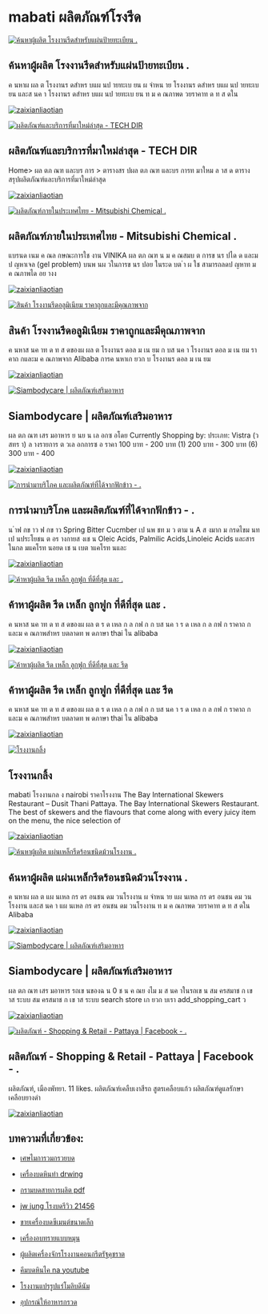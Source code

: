 # mabati ผลิตภัณฑ์โรงรีด
<a href="https://mnn.zoosnet.net/LR/Chatpre.aspx?id=MNN94995150&p=https://topgrinding.com/" target="_blank">![ค้นหาผู้ผลิต โรงงานรีดสำหรับแผ่นป้ายทะเบียน .](https://github.com/technlg/images/blob/main/22.jpg)</a>
## ค้นหาผู้ผลิต โรงงานรีดสำหรับแผ่นป้ายทะเบียน .
ค นหาผ ผล ต โรงงานร ดสำหร บแผ นป ายทะเบ ยน ผ จำหน าย โรงงานร ดสำหร บแผ นป ายทะเบ ยน และส นค า โรงงานร ดสำหร บแผ นป ายทะเบ ยน ท ม ค ณภาพด วยราคาท ด ท ส ดใน 
<a href="https://mnn.zoosnet.net/LR/Chatpre.aspx?id=MNN94995150&p=https://topgrinding.com/" target="_blank"><img src="https://github.com/technlg/images/raw/main/chat11.jpg" alt="zaixianliaotian"/></a><a href="//whatsapp.shibangsoft.com/WhatsApp.php" ><img src="https://github.com/technlg/images/raw/main/chat11.png" alt=""></a>
<a href="https://mnn.zoosnet.net/LR/Chatpre.aspx?id=MNN94995150&p=https://topgrinding.com/" target="_blank">![ผลิตภัณฑ์และบริการที่มาใหม่ล่าสุด - TECH DIR](https://github.com/technlg/images/blob/main/35.jpg)</a>
## ผลิตภัณฑ์และบริการที่มาใหม่ล่าสุด - TECH DIR
Home> ผล ตภ ณฑ และบร การ > ตารางสร ปผล ตภ ณฑ และบร การท มาใหม ล าส ด ตารางสรุปผลิตภัณฑ์และบริการที่มาใหม่ล่าสุด
<a href="https://mnn.zoosnet.net/LR/Chatpre.aspx?id=MNN94995150&p=https://topgrinding.com/" target="_blank"><img src="https://github.com/technlg/images/raw/main/chat11.jpg" alt="zaixianliaotian"/></a><a href="//whatsapp.shibangsoft.com/WhatsApp.php" ><img src="https://github.com/technlg/images/raw/main/chat11.png" alt=""></a>
<a href="https://mnn.zoosnet.net/LR/Chatpre.aspx?id=MNN94995150&p=https://topgrinding.com/" target="_blank">![ผลิตภัณฑ์ภายในประเทศไทย - Mitsubishi Chemical .](https://github.com/technlg/images/blob/main/25.jpg)</a>
## ผลิตภัณฑ์ภายในประเทศไทย - Mitsubishi Chemical .
แบรนด เนม ค ณล กษณะการใช งาน VINIKA ผล ตภ ณฑ น ม ค ณสมบ ต การข นร ปได ด และม ป ญหาเจล (gel problem) บนพ นผ วในการข นร ปอย ในระด บต ำ ผ ใช สามารถลดป ญหาท ม ค ณภาพได อย างง 
<a href="https://mnn.zoosnet.net/LR/Chatpre.aspx?id=MNN94995150&p=https://topgrinding.com/" target="_blank"><img src="https://github.com/technlg/images/raw/main/chat11.jpg" alt="zaixianliaotian"/></a><a href="//whatsapp.shibangsoft.com/WhatsApp.php" ><img src="https://github.com/technlg/images/raw/main/chat11.png" alt=""></a>
<a href="https://mnn.zoosnet.net/LR/Chatpre.aspx?id=MNN94995150&p=https://topgrinding.com/" target="_blank">![สินค้า โรงงานรีดอลูมิเนียม ราคาถูกและมีคุณภาพจาก ](https://github.com/technlg/images/blob/main/33.jpg)</a>
## สินค้า โรงงานรีดอลูมิเนียม ราคาถูกและมีคุณภาพจาก 
ค นหาส นค าท ด ท ส ดของผ ผล ต โรงงานร ดอล ม เน ยม ก บส นค า โรงงานร ดอล ม เน ยม ราคาถ กและม ค ณภาพจาก Alibaba การค นหาเก ยวก บ โรงงานร ดอล ม เน ยม
<a href="https://mnn.zoosnet.net/LR/Chatpre.aspx?id=MNN94995150&p=https://topgrinding.com/" target="_blank"><img src="https://github.com/technlg/images/raw/main/chat11.jpg" alt="zaixianliaotian"/></a><a href="//whatsapp.shibangsoft.com/WhatsApp.php" ><img src="https://github.com/technlg/images/raw/main/chat11.png" alt=""></a>
<a href="https://mnn.zoosnet.net/LR/Chatpre.aspx?id=MNN94995150&p=https://topgrinding.com/" target="_blank">![Siambodycare | ผลิตภัณฑ์เสริมอาหาร](https://github.com/technlg/images/blob/main/44.jpg)</a>
## Siambodycare | ผลิตภัณฑ์เสริมอาหาร
ผล ตภ ณฑ เสร มอาหาร ย นย น เล อกซ อโดย Currently Shopping by: ประเภท: Vistra (ว สทร า) ล างรายการ ต วเล อกการซ อ ราคา 100 บาท - 200 บาท (1) 200 บาท - 300 บาท (6) 300 บาท - 400 
<a href="https://mnn.zoosnet.net/LR/Chatpre.aspx?id=MNN94995150&p=https://topgrinding.com/" target="_blank"><img src="https://github.com/technlg/images/raw/main/chat11.jpg" alt="zaixianliaotian"/></a><a href="//whatsapp.shibangsoft.com/WhatsApp.php" ><img src="https://github.com/technlg/images/raw/main/chat11.png" alt=""></a>
<a href="https://mnn.zoosnet.net/LR/Chatpre.aspx?id=MNN94995150&p=https://topgrinding.com/" target="_blank">![การนำมาบริโภค และผลิตภัณฑ์ที่ได้จากฟักข้าว - .](https://github.com/technlg/images/blob/main/6.jpg)</a>
## การนำมาบริโภค และผลิตภัณฑ์ที่ได้จากฟักข้าว - .
น ำฟ กข าว ฟ กข าว Spring Bitter Cucmber เป นพ ชท ม ว ตาม น A ส งมาก ม กรดไขม นท เป นประโยชน ต อร างกายส งเช น Oleic Acids, Palmilic Acids,Linoleic Acids และสารในกล มแคโรท นอยด เช น เบต าแคโรท นและ 
<a href="https://mnn.zoosnet.net/LR/Chatpre.aspx?id=MNN94995150&p=https://topgrinding.com/" target="_blank"><img src="https://github.com/technlg/images/raw/main/chat11.jpg" alt="zaixianliaotian"/></a><a href="//whatsapp.shibangsoft.com/WhatsApp.php" ><img src="https://github.com/technlg/images/raw/main/chat11.png" alt=""></a>
<a href="https://mnn.zoosnet.net/LR/Chatpre.aspx?id=MNN94995150&p=https://topgrinding.com/" target="_blank">![ค้าหาผู้ผลิต รีด เหล็ก ลูกฟูก ที่ดีที่สุด และ .](https://github.com/technlg/images/blob/main/31.jpg)</a>
## ค้าหาผู้ผลิต รีด เหล็ก ลูกฟูก ที่ดีที่สุด และ .
ค นหาส นค าท ด ท ส ดของผ ผล ต ร ด เหล ก ล กฟ ก ก บส นค า ร ด เหล ก ล กฟ ก ราคาถ กและม ค ณภาพสำหร บตลาดท พ ดภาษา thai ใน alibaba 
<a href="https://mnn.zoosnet.net/LR/Chatpre.aspx?id=MNN94995150&p=https://topgrinding.com/" target="_blank"><img src="https://github.com/technlg/images/raw/main/chat11.jpg" alt="zaixianliaotian"/></a><a href="//whatsapp.shibangsoft.com/WhatsApp.php" ><img src="https://github.com/technlg/images/raw/main/chat11.png" alt=""></a>
<a href="https://mnn.zoosnet.net/LR/Chatpre.aspx?id=MNN94995150&p=https://topgrinding.com/" target="_blank">![ค้าหาผู้ผลิต รีด เหล็ก ลูกฟูก ที่ดีที่สุด และ รีด ](https://github.com/technlg/images/blob/main/2.jpg)</a>
## ค้าหาผู้ผลิต รีด เหล็ก ลูกฟูก ที่ดีที่สุด และ รีด 
ค นหาส นค าท ด ท ส ดของผ ผล ต ร ด เหล ก ล กฟ ก ก บส นค า ร ด เหล ก ล กฟ ก ราคาถ กและม ค ณภาพสำหร บตลาดท พ ดภาษา thai ใน alibaba
<a href="https://mnn.zoosnet.net/LR/Chatpre.aspx?id=MNN94995150&p=https://topgrinding.com/" target="_blank"><img src="https://github.com/technlg/images/raw/main/chat11.jpg" alt="zaixianliaotian"/></a><a href="//whatsapp.shibangsoft.com/WhatsApp.php" ><img src="https://github.com/technlg/images/raw/main/chat11.png" alt=""></a>
<a href="https://mnn.zoosnet.net/LR/Chatpre.aspx?id=MNN94995150&p=https://topgrinding.com/" target="_blank">![โรงงานกลิ้ง](https://github.com/technlg/images/blob/main/34.jpg)</a>
## โรงงานกลิ้ง
mabati โรงงานกล ง nairobi ราคาโรงงาน The Bay International Skewers Restaurant – Dusit Thani Pattaya. The Bay International Skewers Restaurant. The best of skewers and the flavours that come along with every juicy item on the menu, the nice selection of 
<a href="https://mnn.zoosnet.net/LR/Chatpre.aspx?id=MNN94995150&p=https://topgrinding.com/" target="_blank"><img src="https://github.com/technlg/images/raw/main/chat11.jpg" alt="zaixianliaotian"/></a><a href="//whatsapp.shibangsoft.com/WhatsApp.php" ><img src="https://github.com/technlg/images/raw/main/chat11.png" alt=""></a>
<a href="https://mnn.zoosnet.net/LR/Chatpre.aspx?id=MNN94995150&p=https://topgrinding.com/" target="_blank">![ค้นหาผู้ผลิต แผ่นเหล็กรีดร้อนชนิดม้วนโรงงาน .](https://github.com/technlg/images/blob/main/13.jpg)</a>
## ค้นหาผู้ผลิต แผ่นเหล็กรีดร้อนชนิดม้วนโรงงาน .
ค นหาผ ผล ต แผ นเหล กร ดร อนชน ดม วนโรงงาน ผ จำหน าย แผ นเหล กร ดร อนชน ดม วนโรงงาน และส นค า แผ นเหล กร ดร อนชน ดม วนโรงงาน ท ม ค ณภาพด วยราคาท ด ท ส ดใน Alibaba 
<a href="https://mnn.zoosnet.net/LR/Chatpre.aspx?id=MNN94995150&p=https://topgrinding.com/" target="_blank"><img src="https://github.com/technlg/images/raw/main/chat11.jpg" alt="zaixianliaotian"/></a><a href="//whatsapp.shibangsoft.com/WhatsApp.php" ><img src="https://github.com/technlg/images/raw/main/chat11.png" alt=""></a>
<a href="https://mnn.zoosnet.net/LR/Chatpre.aspx?id=MNN94995150&p=https://topgrinding.com/" target="_blank">![Siambodycare | ผลิตภัณฑ์เสริมอาหาร](https://github.com/technlg/images/blob/main/29.jpg)</a>
## Siambodycare | ผลิตภัณฑ์เสริมอาหาร
ผล ตภ ณฑ เสร มอาหาร รถเข นของฉ น 0 ช น ค ณย งไม ม ส นค าในรถเข น สม ครสมาช ก เข าส ระบบ สม ครสมาช ก เข าส ระบบ search store เก ยวก บเรา add_shopping_cart ว 
<a href="https://mnn.zoosnet.net/LR/Chatpre.aspx?id=MNN94995150&p=https://topgrinding.com/" target="_blank"><img src="https://github.com/technlg/images/raw/main/chat11.jpg" alt="zaixianliaotian"/></a><a href="//whatsapp.shibangsoft.com/WhatsApp.php" ><img src="https://github.com/technlg/images/raw/main/chat11.png" alt=""></a>
<a href="https://mnn.zoosnet.net/LR/Chatpre.aspx?id=MNN94995150&p=https://topgrinding.com/" target="_blank">![ผลิตภัณฑ์ - Shopping & Retail - Pattaya | Facebook - .](https://github.com/technlg/images/blob/main/5.jpg)</a>
## ผลิตภัณฑ์ - Shopping & Retail - Pattaya | Facebook - .
ผลิตภัณฑ์, เมืองพัทยา. 11 likes. ผลิตภัณฑ์เคลืบเงาสีรถ สูตรเคลือบแก้ว ผลิตภัณฑ์ดูแลรักษา เคลือบยางดำ
<a href="https://mnn.zoosnet.net/LR/Chatpre.aspx?id=MNN94995150&p=https://topgrinding.com/" target="_blank"><img src="https://github.com/technlg/images/raw/main/chat11.jpg" alt="zaixianliaotian"/></a><a href="//whatsapp.shibangsoft.com/WhatsApp.php" ><img src="https://github.com/technlg/images/raw/main/chat11.png" alt=""></a>
## บทความที่เกี่ยวข้อง:
* [เศษไมการวมกรวยบด](%E0%B9%80%E0%B8%A8%E0%B8%A9%E0%B9%84%E0%B8%A1%E0%B8%81%E0%B8%B2%E0%B8%A3%E0%B8%A7%E0%B8%A1%E0%B8%81%E0%B8%A3%E0%B8%A7%E0%B8%A2%E0%B8%9A%E0%B8%94.md)
* [เครื่องบดหินทำ drwing](%E0%B9%80%E0%B8%84%E0%B8%A3%E0%B8%B7%E0%B9%88%E0%B8%AD%E0%B8%87%E0%B8%9A%E0%B8%94%E0%B8%AB%E0%B8%B4%E0%B8%99%E0%B8%97%E0%B8%B3%20drwing.md)
* [กรามบดสายการผลิต pdf](%E0%B8%81%E0%B8%A3%E0%B8%B2%E0%B8%A1%E0%B8%9A%E0%B8%94%E0%B8%AA%E0%B8%B2%E0%B8%A2%E0%B8%81%E0%B8%B2%E0%B8%A3%E0%B8%9C%E0%B8%A5%E0%B8%B4%E0%B8%95%20pdf.md)
* [jw jung โรงบดรีวิว 21456](jw%20jung%20%E0%B9%82%E0%B8%A3%E0%B8%87%E0%B8%9A%E0%B8%94%E0%B8%A3%E0%B8%B5%E0%B8%A7%E0%B8%B4%E0%B8%A7%2021456.md)
* [ขายเครื่องบดซีเมนต์ขนาดเล็ก](%E0%B8%82%E0%B8%B2%E0%B8%A2%E0%B9%80%E0%B8%84%E0%B8%A3%E0%B8%B7%E0%B9%88%E0%B8%AD%E0%B8%87%E0%B8%9A%E0%B8%94%E0%B8%8B%E0%B8%B5%E0%B9%80%E0%B8%A1%E0%B8%99%E0%B8%95%E0%B9%8C%E0%B8%82%E0%B8%99%E0%B8%B2%E0%B8%94%E0%B9%80%E0%B8%A5%E0%B9%87%E0%B8%81.md)
* [เครื่องอบทรายแบบหมุน](%E0%B9%80%E0%B8%84%E0%B8%A3%E0%B8%B7%E0%B9%88%E0%B8%AD%E0%B8%87%E0%B8%AD%E0%B8%9A%E0%B8%97%E0%B8%A3%E0%B8%B2%E0%B8%A2%E0%B9%81%E0%B8%9A%E0%B8%9A%E0%B8%AB%E0%B8%A1%E0%B8%B8%E0%B8%99.md)
* [ผู้ผลิตเครื่องจักรโรงงานคอนกรีตรัฐคุชราต](%E0%B8%9C%E0%B8%B9%E0%B9%89%E0%B8%9C%E0%B8%A5%E0%B8%B4%E0%B8%95%E0%B9%80%E0%B8%84%E0%B8%A3%E0%B8%B7%E0%B9%88%E0%B8%AD%E0%B8%87%E0%B8%88%E0%B8%B1%E0%B8%81%E0%B8%A3%E0%B9%82%E0%B8%A3%E0%B8%87%E0%B8%87%E0%B8%B2%E0%B8%99%E0%B8%84%E0%B8%AD%E0%B8%99%E0%B8%81%E0%B8%A3%E0%B8%B5%E0%B8%95%E0%B8%A3%E0%B8%B1%E0%B8%90%E0%B8%84%E0%B8%B8%E0%B8%8A%E0%B8%A3%E0%B8%B2%E0%B8%95.md)
* [คีมบดหินไค na youtube](%E0%B8%84%E0%B8%B5%E0%B8%A1%E0%B8%9A%E0%B8%94%E0%B8%AB%E0%B8%B4%E0%B8%99%E0%B9%84%E0%B8%84%20na%20youtube.md)
* [โรงงานแปรรูปแร่โมลิบดีนัม](%E0%B9%82%E0%B8%A3%E0%B8%87%E0%B8%87%E0%B8%B2%E0%B8%99%E0%B9%81%E0%B8%9B%E0%B8%A3%E0%B8%A3%E0%B8%B9%E0%B8%9B%E0%B9%81%E0%B8%A3%E0%B9%88%E0%B9%82%E0%B8%A1%E0%B8%A5%E0%B8%B4%E0%B8%9A%E0%B8%94%E0%B8%B5%E0%B8%99%E0%B8%B1%E0%B8%A1.md)
* [อุปกรณ์ให้อาหารกรวด](%E0%B8%AD%E0%B8%B8%E0%B8%9B%E0%B8%81%E0%B8%A3%E0%B8%93%E0%B9%8C%E0%B9%83%E0%B8%AB%E0%B9%89%E0%B8%AD%E0%B8%B2%E0%B8%AB%E0%B8%B2%E0%B8%A3%E0%B8%81%E0%B8%A3%E0%B8%A7%E0%B8%94.md)
